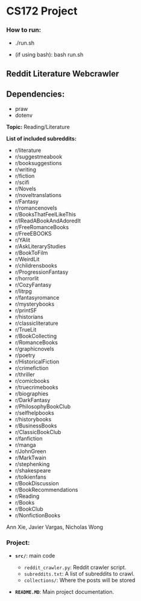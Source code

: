 # CS172 Project

### How to run:

- ./run.sh

- (if using bash): bash run.sh
## Reddit Literature Webcrawler

## Dependencies:
- praw
- dotenv


**Topic:** Reading/Literature

**List of included subreddits:**

- r/literature
- r/suggestmeabook
- r/booksuggestions
- r/writing
- r/fiction
- r/scifi
- r/Novels
- r/noveltranslations
- r/Fantasy
- r/romancenovels
- r/BooksThatFeelLikeThis
- r/IReadABookAndAdoredIt
- r/FreeRomanceBooks
- r/FreeEBOOKS
- r/YAlit
- r/AskLiteraryStudies
- r/BookToFilm
- r/WeirdLit
- r/childrensbooks
- r/ProgressionFantasy
- r/horrorlit
- r/CozyFantasy
- r/litrpg
- r/fantasyromance
- r/mysterybooks
- r/printSF
- r/historians
- r/classicliterature
- r/TrueLit
- r/BookCollecting
- r/RomanceBooks
- r/graphicnovels
- r/poetry
- r/HistoricalFiction
- r/crimefiction
- r/thriller
- r/comicbooks
- r/truecrimebooks
- r/biographies
- r/DarkFantasy
- r/PhilosophyBookClub
- r/selfhelpbooks
- r/historybooks 
- r/BusinessBooks
- r/ClassicBookClub
- r/fanfiction
- r/manga
- r/JohnGreen
- r/MarkTwain
- r/stephenking
- r/shakespeare
- r/tolkienfans
- r/BookDiscussion
- r/BookRecommendations
- r/Reading
- r/Books
- r/BookClub
- r/NonfictionBooks 



Ann Xie, Javier Vargas, Nicholas Wong


### Project:

- **`src/`**: main code
  - `reddit_crawler.py`: Reddit crawler script.
  - `subreddits.txt`: A list of subreddits to crawl.
  - `collections/`: Where the posts will be stored


- **`README.MD`**: Main project documentation.

